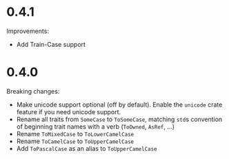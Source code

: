 # 0.4.1

Improvements:

- Add Train-Case support

# 0.4.0

Breaking changes:

- Make unicode support optional (off by default). Enable the `unicode` crate
  feature if you need unicode support.
- Rename all traits from `SomeCase` to `ToSomeCase`, matching `std`s convention
  of beginning trait names with a verb (`ToOwned`, `AsRef`, …)
- Rename `ToMixedCase` to `ToLowerCamelCase`
- Rename `ToCamelCase` to `ToUpperCamelCase`
- Add `ToPascalCase` as an alias to `ToUpperCamelCase`
